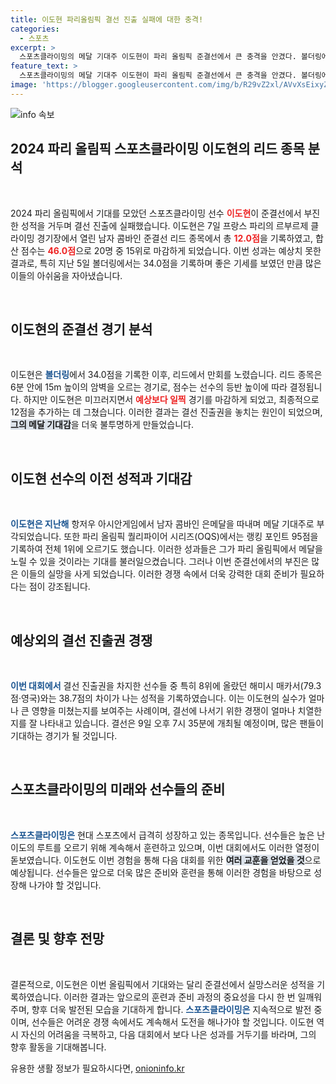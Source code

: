 ```yaml
---
title: 이도현 파리올림픽 결선 진출 실패에 대한 충격!
categories:
  - 스포츠
excerpt: >
  스포츠클라이밍의 메달 기대주 이도현이 파리 올림픽 준결선에서 큰 충격을 안겼다. 볼더링에서의 부진에 이어 리드에서도 저조한 성적을 기록하며 결선 진출을 놓쳤다. 과연 그의 다음 도전은?
feature_text: >
  스포츠클라이밍의 메달 기대주 이도현이 파리 올림픽 준결선에서 큰 충격을 안겼다. 볼더링에서의 부진에 이어 리드에서도 저조한 성적을 기록하며 결선 진출을 놓쳤다. 과연 그의 다음 도전은?
image: 'https://blogger.googleusercontent.com/img/b/R29vZ2xl/AVvXsEixyZcFfHzMRdzZMjFBmAUKJYCLCGyLL1o632UiGVXcaFdKo_bkvkuCioo0uUKlGfBVcT3P84aROyZIXSBEx3Aw5nCQ3pTgDom1WDC4m8eifvWiAmWEEVb4x6G_l8C0QH225ldMjyaFvpxGEBGNO37VmDTDMHGhJPq73UglMfDca1-0aw/s1600/blogspot.png'
---
```


<p><img src="https://blogger.googleusercontent.com/img/b/R29vZ2xl/AVvXsEixyZcFfHzMRdzZMjFBmAUKJYCLCGyLL1o632UiGVXcaFdKo_bkvkuCioo0uUKlGfBVcT3P84aROyZIXSBEx3Aw5nCQ3pTgDom1WDC4m8eifvWiAmWEEVb4x6G_l8C0QH225ldMjyaFvpxGEBGNO37VmDTDMHGhJPq73UglMfDca1-0aw/s1600/blogspot.png" alt="info 속보" /></p>

<h2 data-ke-size="size26">2024 파리 올림픽 스포츠클라이밍 이도현의 리드 종목 분석</h2>

<p data-ke-size="size16">&nbsp;</p>

<p data-ke-size="size16">2024 파리 올림픽에서 기대를 모았던 스포츠클라이밍 선수 <b><span style="color: #ee2323;">이도현</span></b>이 준결선에서 부진한 성적을 거두며 결선 진출에 실패했습니다. 이도현은 7일 프랑스 파리의 르부르제 클라이밍 경기장에서 열린 남자 콤바인 준결선 리드 종목에서 총 <b><span style="color: #ee2323;">12.0점</span></b>을 기록하였고, 합산 점수는 <b><span style="color: #ee2323;">46.0점</span></b>으로 20명 중 15위로 마감하게 되었습니다. 이번 성과는 예상치 못한 결과로, 특히 지난 5일 볼더링에서는 34.0점을 기록하며 좋은 기세를 보였던 만큼 많은 이들의 아쉬움을 자아냈습니다.</p>

<p data-ke-size="size16">&nbsp;</p>

<h2 data-ke-size="size26">이도현의 준결선 경기 분석</h2>

<p data-ke-size="size16">&nbsp;</p>

<p data-ke-size="size16">이도현은 <b><span style="color: #1a5490;">볼더링</span></b>에서 34.0점을 기록한 이후, 리드에서 만회를 노렸습니다. 리드 종목은 6분 안에 15m 높이의 암벽을 오르는 경기로, 점수는 선수의 등반 높이에 따라 결정됩니다. 하지만 이도현은 미끄러지면서 <b><span style="color: #ee2323;">예상보다 일찍</span></b> 경기를 마감하게 되었고, 최종적으로 12점을 추가하는 데 그쳤습니다. 이러한 결과는 결선 진출권을 놓치는 원인이 되었으며, <b><span style="background-color: #21538527;">그의 메달 기대감</span></b>을 더욱 불투명하게 만들었습니다.</p>

<p data-ke-size="size16">&nbsp;</p>

<h2 data-ke-size="size26">이도현 선수의 이전 성적과 기대감</h2>

<p data-ke-size="size16">&nbsp;</p>

<p data-ke-size="size16"><b><span style="color: #1a5490;">이도현은 지난해</span></b> 항저우 아시안게임에서 남자 콤바인 은메달을 따내며 메달 기대주로 부각되었습니다. 또한 파리 올림픽 퀄리파이어 시리즈(OQS)에서는 랭킹 포인트 95점을 기록하여 전체 1위에 오르기도 했습니다. 이러한 성과들은 그가 파리 올림픽에서 메달을 노릴 수 있을 것이라는 기대를 불러일으켰습니다. 그러나 이번 준결선에서의 부진은 많은 이들의 실망을 사게 되었습니다. 이러한 경쟁 속에서 더욱 강력한 대회 준비가 필요하다는 점이 강조됩니다.</p>

<p data-ke-size="size16">&nbsp;</p>

<h2 data-ke-size="size26">예상외의 결선 진출권 경쟁</h2>

<p data-ke-size="size16">&nbsp;</p>

<p data-ke-size="size16"><b><span style="color: #1a5490;">이번 대회에서</span></b> 결선 진출권을 차지한 선수들 중 특히 8위에 올랐던 해미시 매카서(79.3점·영국)와는 38.7점의 차이가 나는 성적을 기록하였습니다. 이는 이도현의 실수가 얼마나 큰 영향을 미쳤는지를 보여주는 사례이며, 결선에 나서기 위한 경쟁이 얼마나 치열한지를 잘 나타내고 있습니다. 결선은 9일 오후 7시 35분에 개최될 예정이며, 많은 팬들이 기대하는 경기가 될 것입니다.</p>

<p data-ke-size="size16">&nbsp;</p>

<h2 data-ke-size="size26">스포츠클라이밍의 미래와 선수들의 준비</h2>

<p data-ke-size="size16">&nbsp;</p>

<p data-ke-size="size16"><b><span style="color: #1a5490;">스포츠클라이밍은</span></b> 현대 스포츠에서 급격히 성장하고 있는 종목입니다. 선수들은 높은 난이도의 루트를 오르기 위해 계속해서 훈련하고 있으며, 이번 대회에서도 이러한 열정이 돋보였습니다. 이도현도 이번 경험을 통해 다음 대회를 위한 <b><span style="background-color: #21538527;">여러 교훈을 얻었을 것</span></b>으로 예상됩니다. 선수들은 앞으로 더욱 많은 준비와 훈련을 통해 이러한 경험을 바탕으로 성장해 나가야 할 것입니다. </p>

<p data-ke-size="size16">&nbsp;</p>

<h2 data-ke-size="size26">결론 및 향후 전망</h2>

<p data-ke-size="size16">&nbsp;</p>

<p data-ke-size="size16">결론적으로, 이도현은 이번 올림픽에서 기대와는 달리 준결선에서 실망스러운 성적을 기록하였습니다. 이러한 결과는 앞으로의 훈련과 준비 과정의 중요성을 다시 한 번 일깨워 주며, 향후 더욱 발전된 모습을 기대하게 합니다. <b><span style="color: #1a5490;">스포츠클라이밍은</span></b> 지속적으로 발전 중이며, 선수들은 어려운 경쟁 속에서도 계속해서 도전을 해나가야 할 것입니다. 이도현 역시 자신의 어려움을 극복하고, 다음 대회에서 보다 나은 성과를 거두기를 바라며, 그의 향후 활동을 기대해봅니다.</p>
유용한 생활 정보가 필요하시다면, <a href="https://onioninfo.kr" rel="dofollow">onioninfo.kr</a>


